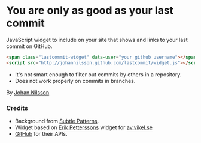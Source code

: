# You are only as good as your last commit

JavaScript widget to include on your site that shows and links to your last commit on GitHub.

``` html
<span class="lastcommit-widget" data-user="your github username"></span>
<script src="http://johannilsson.github.com/lastcommit/widget.js"></script>
```

* It's not smart enough to filter out commits by others in a repository.
* Does not work properly on commits in branches.

By [Johan Nilsson](http://markupartist.com)

### Credits

* Background from [Subtle Patterns](http://subtlepatterns.com/?p=850).
* Widget based on [Erik Petterssons](http://twitter.com/ptz0n) widget for [av.vikel.se](http://dev.av.vikel.se)
* [GitHub](http://github.com) for their APIs.
